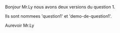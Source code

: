Bonjour Mr.Ly  nous avons deux versions du question 1.  

Ils sont nommees 'question1' et 'demo-de-question1'.

Aurevoir Mr.Ly
